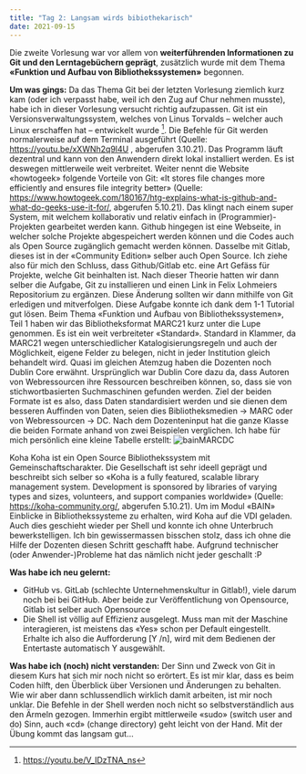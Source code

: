 ```yaml
---
title: "Tag 2: Langsam wirds bibiothekarisch"
date: 2021-09-15
---
```


Die zweite Vorlesung war vor allem von **weiterführenden Informationen zu Git und den Lerntagebüchern geprägt**, zusätzlich wurde mit dem Thema **«Funktion und Aufbau von Bibliothekssystemen»** begonnen. 

**Um was gings:**
Da das Thema Git bei der letzten Vorlesung ziemlich kurz kam (oder ich verpasst habe, weil ich den Zug auf Chur nehmen musste), habe ich in dieser Vorlesung versucht richtig aufzupassen. 
Git ist ein Versionsverwaltungssystem, welches von Linus Torvalds – welcher auch Linux erschaffen hat – entwickelt wurde [^1]. Die Befehle für Git werden normalerweise auf dem Terminal ausgeführt (Quelle: https://youtu.be/xXWNh2q9l4U , abgerufen 3.10.21). Das Programm läuft dezentral und kann von den Anwendern direkt lokal installiert werden. Es ist deswegen mittlerweile weit verbreitet. Weiter nennt die Website «howtogeek» folgende Vorteile von Git: «It stores file changes more efficiently and ensures file integrity better» (Quelle: https://www.howtogeek.com/180167/htg-explains-what-is-github-and-what-do-geeks-use-it-for/, abgerufen 5.10.21). Das klingt nach einem super System, mit welchem kollaborativ und relativ einfach in (Programmier)-Projekten gearbeitet werden kann.
Github hingegen ist eine Webseite, in welcher solche Projekte abgespeichert werden können und die Codes auch als Open Source zugänglich gemacht werden können. Dasselbe mit Gitlab, dieses ist in der «Community Edition» selber auch Open Source. Ich ziehe also für mich den Schluss, dass Github/Gitlab etc. eine Art Gefäss für Projekte, welche Git beinhalten ist. 
Nach dieser Theorie hatten wir dann selber die Aufgabe, Git zu installieren und einen Link in Felix Lohmeiers Repositorium zu ergänzen. Diese Änderung sollten wir dann mithilfe von Git erledigen und mitverfolgen. Diese Aufgabe konnte ich dank dem 1-1 Tutorial gut lösen.
Beim Thema «Funktion und Aufbau von Bibliothekssystemen», Teil 1 haben wir das Bibliotheksformat MARC21 kurz unter die Lupe genommen. Es ist ein weit verbreiteter «Standard». Standard in Klammer, da MARC21 wegen unterschiedlicher Katalogisierungsregeln und auch der Möglichkeit, eigene Felder zu belegen, nicht in jeder Institution gleich behandelt wird. Quasi im gleichen Atemzug haben die Dozenten noch Dublin Core erwähnt. Ursprünglich war Dublin Core dazu da, dass Autoren von Webressourcen ihre Ressourcen beschreiben können, so, dass sie von stichwortbasierten Suchmaschinen gefunden werden. 
Ziel der beiden Formate ist es also, dass Daten standardisiert werden und sie dienen dem besseren Auffinden von Daten, seien dies Bibliotheksmedien -> MARC oder von Webressourcen -> DC.
Nach dem Dozenteninput hat die ganze Klasse die beiden Formate anhand von zwei Beispielen verglichen. Ich habe für mich persönlich eine kleine Tabelle erstellt:
![bainMARCDC](https://user-images.githubusercontent.com/91015615/136242716-0012d6aa-74a8-4af8-b479-4c9c7f88d72a.jpg)

Koha
Koha ist ein Open Source Bibliothekssystem mit Gemeinschaftscharakter. Die Gesellschaft ist sehr ideell geprägt und beschreibt sich selber so «Koha is a fully featured, scalable library management system. Development is sponsored by libraries of varying types and sizes, volunteers, and support companies worldwide» (Quelle: https://koha-community.org/, abgerufen 5.10.21). Um im Modul «BAIN» Einblicke in Bibliothekssysteme zu erhalten, wird Koha auf die VDI geladen. Auch dies geschieht wieder per Shell und konnte ich ohne Unterbruch bewerkstelligen. Ich bin gewissermassen bisschen stolz, dass ich ohne die Hilfe der Dozenten diesen Schritt geschafft habe. Aufgrund technischer (oder Anwender-)Probleme hat das nämlich nicht jeder geschallt :P


**Was habe ich neu gelernt:**
-	GitHub vs. GitLab (schlechte Unternehmenskultur in Gitlab!), viele darum noch bei bei GitHub. Aber beide zur Veröffentlichung von Opensource, Gitlab ist selber auch Opensource
-	Die Shell ist völlig auf Effizienz ausgelegt. Muss man mit der Maschine interagieren, ist meistens das «Yes» schon per Default eingestellt. Erhalte ich also die Aufforderung [Y /n], wird mit dem Bedienen der Entertaste automatisch Y ausgewählt.


**Was habe ich (noch) nicht verstanden:**
Der Sinn und Zweck von Git in diesem Kurs hat sich mir noch nicht so erörtert. Es ist mir klar, dass es beim Coden hilft, den Überblick über Versionen und Änderungen zu behalten. Wie wir aber dann schlussendlich wirklich damit arbeiten, ist mir noch unklar.
Die Befehle in der Shell werden noch nicht so selbstverständlich aus den Ärmeln gezogen. Immerhin ergibt mittlerweile «sudo» (switch user and do) Sinn, auch «cd» (change directory) geht leicht von der Hand. Mit der Übung kommt das langsam gut…


[^1]: <https://youtu.be/V_IDzTNA_ns>
